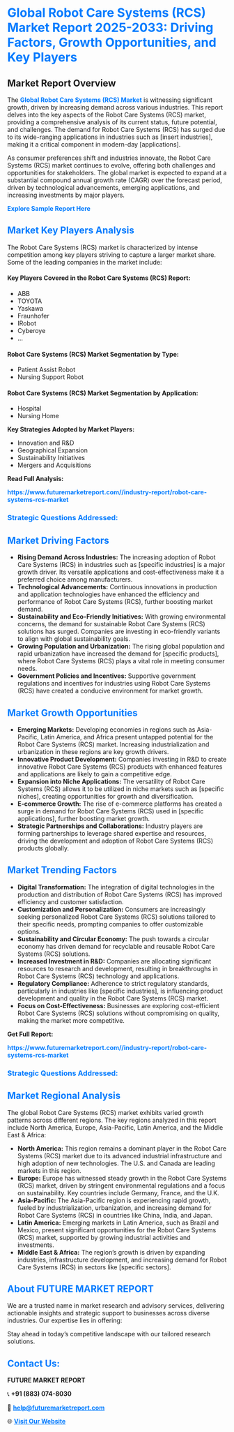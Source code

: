<h1 style="color: #007BFF;">Global Robot Care Systems (RCS) Market Report 2025-2033: Driving Factors, Growth Opportunities, and Key Players</h1>

<section id="overview">
<h2>Market Report Overview</h2>
<p>The <a href="https://www.futuremarketreport.com//industry-report/robot-care-systems-rcs-market" style="color: #007BFF; text-decoration: none;"><strong>Global Robot Care Systems (RCS) Market</strong></a> is witnessing significant growth, driven by increasing demand across various industries. This report delves into the key aspects of the Robot Care Systems (RCS) market, providing a comprehensive analysis of its current status, future potential, and challenges. The demand for Robot Care Systems (RCS) has surged due to its wide-ranging applications in industries such as [insert industries], making it a critical component in modern-day [applications].</p>
<p>As consumer preferences shift and industries innovate, the Robot Care Systems (RCS) market continues to evolve, offering both challenges and opportunities for stakeholders. The global market is expected to expand at a substantial compound annual growth rate (CAGR) over the forecast period, driven by technological advancements, emerging applications, and increasing investments by major players.</p>
</section>

<section id="overview">
<p><a href="https://www.futuremarketreport.com//request-sample/reportId=91237" style="color: #007BFF; text-decoration: none;"><strong>Explore Sample Report Here</strong></a></p>
</section>

<section id="key-players">
<h2 style="color: #007BFF;">Market Key Players Analysis</h2>
<p>The Robot Care Systems (RCS) market is characterized by intense competition among key players striving to capture a larger market share. Some of the leading companies in the market include:</p>
<h4>Key Players Covered in the Robot Care Systems (RCS) Report:</h4>
<ul><li>ABB</li><li>TOYOTA</li><li>Yaskawa</li><li>Fraunhofer</li><li>IRobot</li><li>Cyberoye</li><li>...</li></ul>
<h4>Robot Care Systems (RCS) Market Segmentation by Type:</h4>
<ul><li>Patient Assist Robot</li><li>Nursing Support Robot</li></ul>

<h4>Robot Care Systems (RCS) Market Segmentation by Application:</h4>
<ul><li>Hospital</li><li>Nursing Home</li></ul>
<p><strong>Key Strategies Adopted by Market Players:</strong></p>
<ul>
<li>Innovation and R&D</li>
<li>Geographical Expansion</li>
<li>Sustainability Initiatives</li>
<li>Mergers and Acquisitions</li>
</ul>
</section>

<section>
<p><strong>Read Full Analysis: </strong></p><a href="https://www.futuremarketreport.com//industry-report/robot-care-systems-rcs-market" style="color: #007BFF; text-decoration: none;"><strong>https://www.futuremarketreport.com//industry-report/robot-care-systems-rcs-market</strong></a>
<h3 style="color: #007BFF;">Strategic Questions Addressed:</h3>
</section>

<section id="driving-factors">
<h2 style="color: #007BFF;">Market Driving Factors</h2>
<ul>
<li><strong>Rising Demand Across Industries:</strong> The increasing adoption of Robot Care Systems (RCS) in industries such as [specific industries] is a major growth driver. Its versatile applications and cost-effectiveness make it a preferred choice among manufacturers.</li>
<li><strong>Technological Advancements:</strong> Continuous innovations in production and application technologies have enhanced the efficiency and performance of Robot Care Systems (RCS), further boosting market demand.</li>
<li><strong>Sustainability and Eco-Friendly Initiatives:</strong> With growing environmental concerns, the demand for sustainable Robot Care Systems (RCS) solutions has surged. Companies are investing in eco-friendly variants to align with global sustainability goals.</li>
<li><strong>Growing Population and Urbanization:</strong> The rising global population and rapid urbanization have increased the demand for [specific products], where Robot Care Systems (RCS) plays a vital role in meeting consumer needs.</li>
<li><strong>Government Policies and Incentives:</strong> Supportive government regulations and incentives for industries using Robot Care Systems (RCS) have created a conducive environment for market growth.</li>
</ul>
</section>

<section id="growth-opportunities">
<h2 style="color: #007BFF;">Market Growth Opportunities</h2>
<ul>
<li><strong>Emerging Markets:</strong> Developing economies in regions such as Asia-Pacific, Latin America, and Africa present untapped potential for the Robot Care Systems (RCS) market. Increasing industrialization and urbanization in these regions are key growth drivers.</li>
<li><strong>Innovative Product Development:</strong> Companies investing in R&D to create innovative Robot Care Systems (RCS) products with enhanced features and applications are likely to gain a competitive edge.</li>
<li><strong>Expansion into Niche Applications:</strong> The versatility of Robot Care Systems (RCS) allows it to be utilized in niche markets such as [specific niches], creating opportunities for growth and diversification.</li>
<li><strong>E-commerce Growth:</strong> The rise of e-commerce platforms has created a surge in demand for Robot Care Systems (RCS) used in [specific applications], further boosting market growth.</li>
<li><strong>Strategic Partnerships and Collaborations:</strong> Industry players are forming partnerships to leverage shared expertise and resources, driving the development and adoption of Robot Care Systems (RCS) products globally.</li>
</ul>
</section>

<section id="trending-factors">
<h2 style="color: #007BFF;">Market Trending Factors</h2>
<ul>
<li><strong>Digital Transformation:</strong> The integration of digital technologies in the production and distribution of Robot Care Systems (RCS) has improved efficiency and customer satisfaction.</li>
<li><strong>Customization and Personalization:</strong> Consumers are increasingly seeking personalized Robot Care Systems (RCS) solutions tailored to their specific needs, prompting companies to offer customizable options.</li>
<li><strong>Sustainability and Circular Economy:</strong> The push towards a circular economy has driven demand for recyclable and reusable Robot Care Systems (RCS) solutions.</li>
<li><strong>Increased Investment in R&D:</strong> Companies are allocating significant resources to research and development, resulting in breakthroughs in Robot Care Systems (RCS) technology and applications.</li>
<li><strong>Regulatory Compliance:</strong> Adherence to strict regulatory standards, particularly in industries like [specific industries], is influencing product development and quality in the Robot Care Systems (RCS) market.</li>
<li><strong>Focus on Cost-Effectiveness:</strong> Businesses are exploring cost-efficient Robot Care Systems (RCS) solutions without compromising on quality, making the market more competitive.</li>
</ul>
</section>

<section>
<p><strong>Get Full Report: </strong></p><a href="https://www.futuremarketreport.com//industry-report/robot-care-systems-rcs-market" style="color: #007BFF; text-decoration: none;"><strong>https://www.futuremarketreport.com//industry-report/robot-care-systems-rcs-market</strong></a>
<h3 style="color: #007BFF;">Strategic Questions Addressed:</h3>
</section>


<section id="regional-analysis">
<h2 style="color: #007BFF;">Market Regional Analysis</h2>
<p>The global Robot Care Systems (RCS) market exhibits varied growth patterns across different regions. The key regions analyzed in this report include North America, Europe, Asia-Pacific, Latin America, and the Middle East & Africa:</p>
<ul>
<li><strong>North America:</strong> This region remains a dominant player in the Robot Care Systems (RCS) market due to its advanced industrial infrastructure and high adoption of new technologies. The U.S. and Canada are leading markets in this region.</li>
<li><strong>Europe:</strong> Europe has witnessed steady growth in the Robot Care Systems (RCS) market, driven by stringent environmental regulations and a focus on sustainability. Key countries include Germany, France, and the U.K.</li>
<li><strong>Asia-Pacific:</strong> The Asia-Pacific region is experiencing rapid growth, fueled by industrialization, urbanization, and increasing demand for Robot Care Systems (RCS) in countries like China, India, and Japan.</li>
<li><strong>Latin America:</strong> Emerging markets in Latin America, such as Brazil and Mexico, present significant opportunities for the Robot Care Systems (RCS) market, supported by growing industrial activities and investments.</li>
<li><strong>Middle East & Africa:</strong> The region’s growth is driven by expanding industries, infrastructure development, and increasing demand for Robot Care Systems (RCS) in sectors like [specific sectors].</li>
</ul>
</section>

<footer>
<h2 style="color: #007BFF;">About FUTURE MARKET REPORT</h2>
<p>We are a trusted name in market research and advisory services, delivering actionable insights and strategic support to businesses across diverse industries. Our expertise lies in offering:</p>

<p>Stay ahead in today’s competitive landscape with our tailored research solutions.</p>

<h2 style="color: #007BFF;">Contact Us:</h2>
<p><strong>FUTURE MARKET REPORT</strong></p>
<p>📞 <strong>+91 (883) 074-8030</strong></p>
<p>📧 <strong><a href="mailto:help@futuremarketreport.com" style="color: #007BFF;">help@futuremarketreport.com</a></strong></p>
<p>🌐 <strong><a href="https://www.futuremarketreport.com/" style="color: #007BFF;">Visit Our Website</a></strong></p>
</footer>
